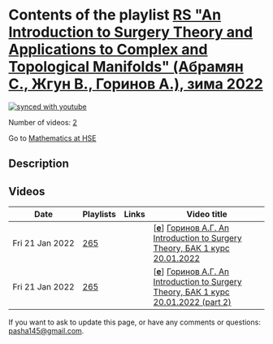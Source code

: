 # Contents of the playlist [RS  "An Introduction to Surgery Theory and Applications to Complex and Topological Manifolds" (Абрамян С., Жгун В., Горинов А.), зима 2022](https://www.youtube.com/playlist?list=PLq3E5oubNNoAkhi_44WouV88DA_CWGssE)

[![synced with youtube](https://img.shields.io/github/last-commit/mathphysschool/mathphysschool.github.io/autoupdate1?label=synced%20with%20youtube)](https://github.com/mathphysschool/mathphysschool.github.io/commits/autoupdate1)

Number of videos: [2](#videos)

Go to [Mathematics at HSE](../README.md)

## Description



## Videos

|Date|Playlists|Links|Video title|
|---|---|---|---|
| Fri&nbsp;21&nbsp;Jan&nbsp;2022 | [265](../playlists/265 "RS  &#34;An Introduction to Surgery Theory and Applications to Complex and Topological Manifolds&#34; (Абрамян С., Жгун В., Горинов А.), зима 2022") |  | [[**e**](https://studio.youtube.com/video/bLwEPoNxj2Y/edit "Edit")] [Горинов А.Г. An Introduction to Surgery Theory, БАК 1 курс 20.01.2022](https://www.youtube.com/watch?v=bLwEPoNxj2Y&list=PLq3E5oubNNoAkhi_44WouV88DA_CWGssE) |
| Fri&nbsp;21&nbsp;Jan&nbsp;2022 | [265](../playlists/265 "RS  &#34;An Introduction to Surgery Theory and Applications to Complex and Topological Manifolds&#34; (Абрамян С., Жгун В., Горинов А.), зима 2022") |  | [[**e**](https://studio.youtube.com/video/ju_w3BSKUsM/edit "Edit")] [Горинов А.Г. An Introduction to Surgery Theory, БАК 1 курс 20.01.2022 (part 2)](https://www.youtube.com/watch?v=ju_w3BSKUsM&list=PLq3E5oubNNoAkhi_44WouV88DA_CWGssE) |


 If you want to ask to update this page, or have any comments or questions: <pasha145@gmail.com>.
